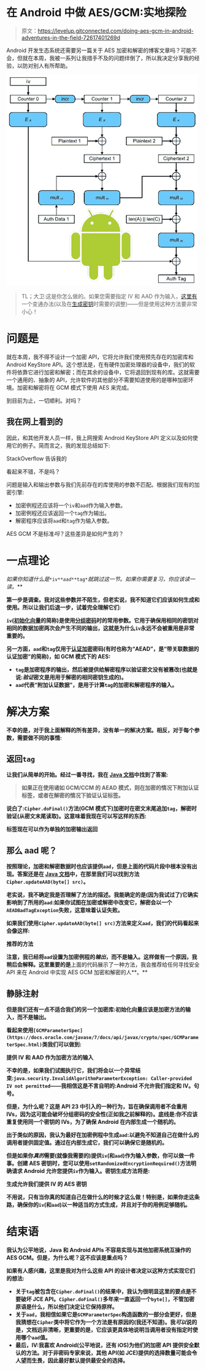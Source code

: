 # 在 Android 中做 AES/GCM:实地探险

> 原文：<https://levelup.gitconnected.com/doing-aes-gcm-in-android-adventures-in-the-field-72617401269d>

Android 开发生态系统还需要另一篇关于 AES 加密和解密的博客文章吗？可能不会，但就在本周，我被一系列让我措手不及的问题绊倒了，所以我决定分享我的经验，以防对别人有所帮助。

![](img/8a844c5d894cb73b0569fea5b97f1c2b.png)

> TL；大卫:这是你怎么做的。如果您需要指定 IV 和 AAD 作为输入，[这里有](https://gist.github.com/marcobrador/75b7164c7315e25db163bc04b9b9dfc2)一个变通办法(以及在[生成密钥](https://gist.github.com/marcobrador/7fb741eb0c0c20840d59f4cc8164b29c)时需要的调整)——但是使用这种方法要非常小心！

# 问题是

就在本周，我不得不设计一个加密 API，它将允许我们使用预先存在的加密库和 Android KeyStore API。这个想法是，在有硬件加密处理器的设备中，我们的软件将依靠它进行加密和解密；而在其余的设备中，它将退回到现有的库。这就需要一个通用的、抽象的 API，允许软件的其他部分不需要知道使用的是哪种加密环境。加密和解密将在 GCM 模式下使用 AES 来完成。

到目前为止，一切顺利。对吗？

## 我在网上看到的

因此，和其他开发人员一样，我上网搜索 Android KeyStore API 定义以及如何使用它的例子。简而言之，我的发现总结如下:

StackOverflow 告诉我的

看起来不错，不是吗？

问题是输入和输出参数与我们先前存在的库使用的参数不匹配。根据我们现有的加密引擎:

*   加密例程还应该将一个`iv`和`aad`作为输入参数。
*   加密例程还应该返回一个`tag`作为输出。
*   解密程序应该将`aad`和`tag`作为输入参数。

AES GCM 不是标准*吗*？这些差异是如何产生的？

# **一点理论**

*如果你知道什么是*`*iv*`*`*aad*`*`*tag*`*就跳过这一节。如果你需要复习，你应该读一读。***

**第一步是调查。我对这些参数并不陌生，但老实说，我不知道它们应该如何生成和使用。所以让我们后退一步，试着完全理解它们:**

**`iv`([初始化向量](https://en.wikipedia.org/wiki/Initialization_vector)的简称)是使用[分组密码](https://en.wikipedia.org/wiki/Block_cipher)时的常用参数。它用于确保用相同的密钥对相同的数据加密两次会产生不同的输出，这就是为什么`iv`永远不会被重用是非常重要的。**

**另一方面，`aad`和`tag`仅用于[认证加密](https://en.wikipedia.org/wiki/Authenticated_encryption)密码(有时也称为“AEAD”，是“带关联数据的认证加密”的简称)，如 GCM 模式下的 AES:**

*   **`tag`是加密程序的输出，然后被提供给解密程序以验证密文没有被篡改(也就是说:*验证*密文是用用于解密的相同密钥生成的)。**
*   **`aad`代表“附加认证数据”，是用于计算`tag`的加密和解密程序的输入。**

# **解决方案**

**不幸的是，对于我上面解释的所有差异，没有单一的解决方案。相反，对于每个参数，需要做不同的事情:**

## **返回`tag`**

**让我们从简单的开始。经过一番寻找，我在 [Java 文档](https://docs.oracle.com/javase/7/docs/api/javax/crypto/Cipher.html#doFinal())中找到了答案:**

> **如果正在使用诸如 GCM/CCM 的 AEAD 模式，则在加密的情况下附加认证标签，或者在解密的情况下验证认证标签。**

**说白了:`Cipher.doFinal()`方法(GCM 模式下)加密时在密文末尾追加`tag`，解密时验证(从密文末尾读取)。这意味着我现在可以写这样的东西:**

**标签现在可以作为单独的加密输出返回**

## **那么 aad 呢？**

**按照理论，加密和解密数据时也应该提供`aad`，但是上面的代码片段中根本没有出现。答案还是在 [Java 文档](https://docs.oracle.com/javase/7/docs/api/javax/crypto/Cipher.html#updateAAD(byte[]))中，在那里我们可以找到方法`Cipher.updateAAD(byte[] src)`。**

**老实说，我不确定我是否理解了方法的描述。我能确定的是(因为我试过了)它确实影响到了所用的`aad`:如果你试图在加密或解密中改变它，解密会以一个`AEADBadTagException`失败，这意味着认证失败。**

**如果我们使用`Cipher.updateAAD(byte[] src)`方法来定义`aad`，我们的代码看起来会像这样:**

**推荐的方法**

**注意，我已经将`aad`设置为加密例程的*输出*，而不是输入。这样做有一个原因，我稍后会解释。这里重要的是**上面的代码展示了一种方法，我会推荐给任何寻找安全 API 来在 Android 中实现 AES GCM 加密和解密的人**。**

## **静脉注射**

**但是我们还有一点不适合我们的另一个加密库:初始化向量应该是加密方法的输入，而不是输出。**

**看起来使用`[GCMParameterSpec](https://docs.oracle.com/javase/7/docs/api/javax/crypto/spec/GCMParameterSpec.html)`类我们可以做到:**

**提供 IV 和 AAD 作为加密方法的输入**

**不幸的是，如果我们试图执行它，我们将会以一个异常结束:`java.security.InvalidAlgorithmParameterException: Caller-provided IV not permitted`——我相信这是不言自明的:Android 不允许我们指定和 IV。句号。**

**但是，为什么呢？这是 API 23 中引入的一种行为，旨在确保调用者不会重用 IVs，因为这可能会破坏分组密码的安全性(正如我之前解释的)。底线是:你不应该重复使用同一个密钥的 IVs，为了确保 Android 在内部生成一个随机的。**

**出于类似的原因，我认为最好在加密例程中生成`aad`:以避免不知道自己在做什么的调用者提供固定值。通过在内部生成它，我们可以确保它是随机的。**

**但是如果你*真的*需要(就像我需要的)提供`iv`(和`aad`)作为输入参数，你可以做一件事。创建 AES 密钥时，您可以使用`setRandomizedEncryptionRequired()`方法明确请求 Android 允许您提供`iv`作为输入。密钥生成方法将是:**

**生成允许我们提供 IV 的 AES 密钥**

**不用说，**只有当你真的知道自己在做什么的时候才这么做**！特别是，如果你走这条路，确保你的`iv`(和`aad`)以一种适当的方式生成，并且对于你的用例足够随机。**

# **结束语**

**我认为公平地说，Java 和 Android APIs 不容易实现与其他加密系统互操作的 AES GCM。但是，为什么呢？这不应该是重点吗？**

**如果有人感兴趣，这里是我对为什么这些 API 的设计者决定以这种方式实现它们的想法:**

*   **关于`tag`被包含在`Cipher.doFinal()`的结果中，我认为很明显这里的要点是不要破坏 JCE API。`Cipher.doFinal()`多年来一直返回一个`byte[]`，不管加密原语是什么，所以他们决定让它保持原样。**
*   **关于`aad`，我相信如果它是`GCMParameterSpec`构造函数的一部分会更好，但是我猜想在`Cipher`类中将它作为一个方法是有原因的(我还不知道)。我*可以*说的是，文档远非清晰，更重要的是，它应该更具体地说明当调用者没有指定时使用哪个`aad`值。**
*   **最后，IV:我喜欢 Android(公平地说，还有 iOS)为他们的加密 API 提供安全默认的方法。对于非密码专家来说，其他 API(如 JCE)提供的选择数量可能会令人望而生畏，因此最好默认提供最安全的选择。**